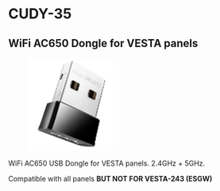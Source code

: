 # CUDY-35

## WiFi AC650 Dongle for VESTA panels

<figure><img src="../.gitbook/assets/image (1) (1) (1).png" alt=""><figcaption></figcaption></figure>

WiFi AC650 USB Dongle for VESTA panels. 2.4GHz + 5GHz.&#x20;

Compatible with all panels **BUT NOT FOR VESTA-243 (ESGW)**
